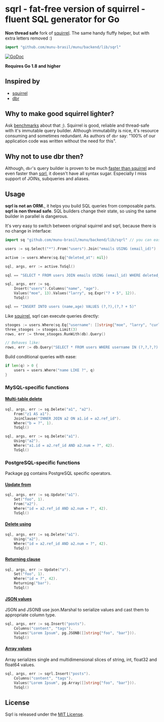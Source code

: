 # sqrl - fat-free version of squirrel - fluent SQL generator for Go

**Non thread safe** fork of [squirrel](http://github.com/lann/squirrel). The same handy fluffy helper, but with extra letters removed :)

```go
import "github.com/munu-brasil/munu/backend/lib/sqrl"
```

[![GoDoc](https://godoc.org/github.com/munu-brasil/munu/backend/lib/sqrl?status.svg)](https://godoc.org/github.com/munu-brasil/munu/backend/lib/sqrl)

**Requires Go 1.8 and higher**

## Inspired by

- [squirrel](https://github.com/lann/squirrel)
- [dbr](https://github.com/gocraft/dbr)

## Why to make good squirrel lighter?

Ask [benchmarks](https://github.com/elgris/golang-sql-builder-benchmark) about that ;). Squirrel is good, reliable and thread-safe with it's immutable query builder. Although immutability is nice, it's resource consuming and sometimes redundant. As authors of `dbr` say: "100% of our application code was written without the need for this".

## Why not to use dbr then?

Although, `dbr`'s query builder is proven to be much [faster than squirrel](https://github.com/tyler-smith/golang-sql-benchmark) and even faster than [sqrl](https://github.com/elgris/golang-sql-builder-benchmark), it doesn't have all syntax sugar. Especially I miss support of JOINs, subqueries and aliases.

## Usage

**sqrl is not an ORM.**, it helps you build SQL queries from composable parts.
**sqrl is non thread safe**. SQL builders change their state, so using the same builder in parallel is dangerous.

It's very easy to switch between original squirrel and sqrl, because there is no change in interface:

```go
import sq "github.com/munu-brasil/munu/backend/lib/sqrl" // you can easily use github.com/lann/squirrel here

users := sq.Select("*").From("users").Join("emails USING (email_id)")

active := users.Where(sq.Eq{"deleted_at": nil})

sql, args, err := active.ToSql()

sql == "SELECT * FROM users JOIN emails USING (email_id) WHERE deleted_at IS NULL"
```

```go
sql, args, err := sq.
    Insert("users").Columns("name", "age").
    Values("moe", 13).Values("larry", sq.Expr("? + 5", 12)).
    ToSql()

sql == "INSERT INTO users (name,age) VALUES (?,?),(?,? + 5)"
```

Like [squirrel](https://github.com/lann/squirrel), sqrl can execute queries directly:

```go
stooges := users.Where(sq.Eq{"username": []string{"moe", "larry", "curly", "shemp"}})
three_stooges := stooges.Limit(3)
rows, err := three_stooges.RunWith(db).Query()

// Behaves like:
rows, err := db.Query("SELECT * FROM users WHERE username IN (?,?,?,?) LIMIT 3", "moe", "larry", "curly", "shemp")
```

Build conditional queries with ease:

```go
if len(q) > 0 {
    users = users.Where("name LIKE ?", q)
}
```

### MySQL-specific functions

#### [Multi-table delete](https://dev.mysql.com/doc/refman/5.7/en/delete.html)

```go
sql, args, err := sq.Delete("a1", "a2").
    From("z1 AS a1").
    JoinClause("INNER JOIN a2 ON a1.id = a2.ref_id").
    Where("b = ?", 1).
    ToSql()
```

```go
sql, args, err := sq.Delete("a1").
    Using("a2").
    Where("a1.id = a2.ref_id AND a2.num = ?", 42).
    ToSql()
```

### PostgreSQL-specific functions

Package [pg](https://godoc.org/github.com/munu-brasil/munu/backend/lib/sqrl/pg) contains PostgreSQL specific operators.

#### [Update from](https://www.postgresql.org/docs/current/static/sql-update.html)

```go
sql, args, err := sq.Update("a1").
    Set("foo", 1).
    From("a2").
    Where("id = a2.ref_id AND a2.num = ?", 42).
    ToSql()
```

#### [Delete using](https://www.postgresql.org/docs/current/static/sql-delete.html)

```go
sql, args, err := sq.Delete("a1").
    Using("a2").
    Where("id = a2.ref_id AND a2.num = ?", 42).
    ToSql()
```

#### [Returning clause](https://www.postgresql.org/docs/current/static/dml-returning.html)

```go
sql, args, err := Update("a").
    Set("foo", 1).
    Where("id = ?", 42).
    Returning("bar").
    ToSql()
```

#### [JSON values](https://www.postgresql.org/docs/current/static/functions-json.html)

JSON and JSONB use json.Marshal to serialize values and cast them to appropriate column type.

```go
sql, args, err := sq.Insert("posts").
    Columns("content", "tags").
    Values("Lorem Ipsum", pg.JSONB([]string{"foo", "bar"})).
    ToSql()
```

#### [Array values](https://www.postgresql.org/docs/current/static/arrays.html)

Array serializes single and multidimensional slices of string, int, float32 and float64 values.

```go
sql, args, err := sqrl.Insert("posts").
    Columns("content", "tags").
    Values("Lorem Ipsum", pg.Array([]string{"foo", "bar"})).
    ToSql()
```

## License

Sqrl is released under the
[MIT License](http://www.opensource.org/licenses/MIT).
